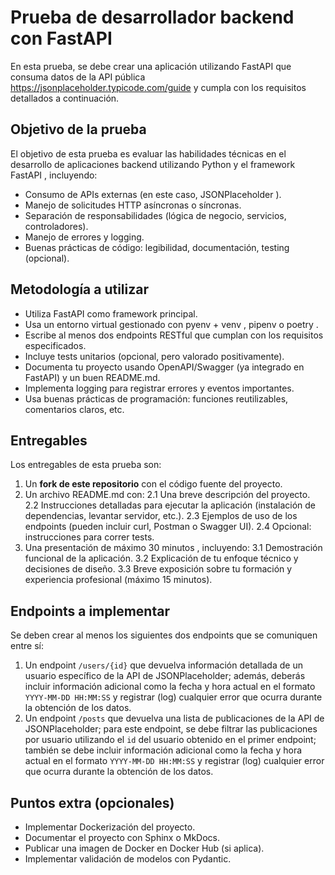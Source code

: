 # Prueba de desarrollador backend con FastAPI

En esta prueba, se debe crear una aplicación utilizando FastAPI que consuma datos de la API pública <https://jsonplaceholder.typicode.com/guide> y cumpla con los requisitos detallados a continuación.

## Objetivo de la prueba
El objetivo de esta prueba es evaluar las habilidades técnicas en el desarrollo de aplicaciones backend utilizando Python y el framework FastAPI , incluyendo:

* Consumo de APIs externas (en este caso, JSONPlaceholder ).
* Manejo de solicitudes HTTP asíncronas o síncronas.
* Separación de responsabilidades (lógica de negocio, servicios, controladores).
* Manejo de errores y logging.
* Buenas prácticas de código: legibilidad, documentación, testing (opcional).

## Metodología a utilizar

* Utiliza FastAPI como framework principal.
* Usa un entorno virtual gestionado con pyenv + venv , pipenv o poetry .
* Escribe al menos dos endpoints RESTful que cumplan con los requisitos especificados.
* Incluye tests unitarios (opcional, pero valorado positivamente).
* Documenta tu proyecto usando OpenAPI/Swagger (ya integrado en FastAPI) y un buen README.md.
* Implementa logging para registrar errores y eventos importantes.
* Usa buenas prácticas de programación: funciones reutilizables, comentarios claros, etc.

## Entregables

Los entregables de esta prueba son:

1. Un **fork de este repositorio** con el código fuente del proyecto.
2. Un archivo README.md con:
2.1 Una breve descripción del proyecto.
2.2 Instrucciones detalladas para ejecutar la aplicación (instalación de dependencias, levantar servidor, etc.).
2.3 Ejemplos de uso de los endpoints (pueden incluir curl, Postman o Swagger UI).
2.4 Opcional: instrucciones para correr tests.
3. Una presentación de máximo 30 minutos , incluyendo:
3.1 Demostración funcional de la aplicación.
3.2 Explicación de tu enfoque técnico y decisiones de diseño.
3.3 Breve exposición sobre tu formación y experiencia profesional (máximo 15 minutos).

## Endpoints a implementar

Se deben crear al menos los siguientes dos endpoints que se comuniquen entre sí:

1. Un endpoint `/users/{id}` que devuelva información detallada de un usuario específico de la API de JSONPlaceholder; además, deberás incluir información adicional como la fecha y hora actual en el formato `YYYY-MM-DD HH:MM:SS` y registrar (log) cualquier error que ocurra durante la obtención de los datos.
2. Un endpoint `/posts` que devuelva una lista de publicaciones de la API de JSONPlaceholder; para este endpoint, se debe filtrar las publicaciones por usuario utilizando el `id` del usuario obtenido en el primer endpoint; también se debe incluir información adicional como la fecha y hora actual en el formato `YYYY-MM-DD HH:MM:SS` y registrar (log) cualquier error que ocurra durante la obtención de los datos.

## Puntos extra (opcionales)
* Implementar Dockerización del proyecto.
* Documentar el proyecto con Sphinx o MkDocs.
* Publicar una imagen de Docker en Docker Hub (si aplica).
* Implementar validación de modelos con Pydantic.

